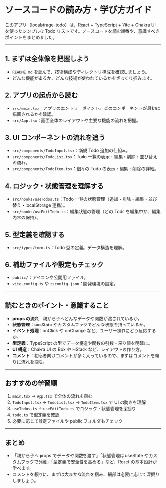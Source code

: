 # ソースコードの読み方・学び方ガイド

このアプリ（localstrage-todo）は、React + TypeScript + Vite + Chakra UI を使ったシンプルな Todo リストです。ソースコードを読む順番や、意識すべきポイントをまとめました。

---

## 1. まずは全体像を把握しよう

- `README.md` を読んで、技術構成やディレクトリ構成を確認しましょう。
- どんな機能があるか、どんな技術が使われているかをざっくり掴みます。

## 2. アプリの起点から読む

- `src/main.tsx`：アプリのエントリーポイント。どのコンポーネントが最初に描画されるかを確認。
- `src/App.tsx`：画面全体のレイアウトや主要な機能の流れを把握。

## 3. UI コンポーネントの流れを追う

- `src/components/TodoInput.tsx`：新規 Todo 追加の仕組み。
- `src/components/TodoList.tsx`：Todo 一覧の表示・編集・削除・並び替えの流れ。
- `src/components/TodoItem.tsx`：個々の Todo の表示・編集・削除の詳細。

## 4. ロジック・状態管理を理解する

- `src/hooks/useTodos.ts`：Todo 一覧の状態管理（追加・削除・編集・並び替え・localStorage 連携）。
- `src/hooks/useEditTodo.ts`：編集状態の管理（どの Todo を編集中か、編集内容の保持）。

## 5. 型定義を確認する

- `src/types/todo.ts`：Todo 型の定義。データ構造を理解。

## 6. 補助ファイルや設定もチェック

- `public/`：アイコンや公開用ファイル。
- `vite.config.ts` や `tsconfig.json`：開発環境の設定。

---

## 読むときのポイント・意識すること

- **props の流れ**：親から子へどんなデータや関数が渡されているか。
- **状態管理**：useState やカスタムフックでどんな状態を持っているか。
- **イベント処理**：onClick や onChange など、ユーザー操作にどう反応するか。
- **型定義**：TypeScript の型でデータ構造や関数の引数・戻り値を明確に。
- **UI 構造**：Chakra UI の Box や HStack など、レイアウトの作り方。
- **コメント**：初心者向けコメントが多く入っているので、まずはコメントを頼りに流れを掴む。

---

## おすすめの学習順

1. `main.tsx` → `App.tsx` で全体の流れを掴む
2. `TodoInput.tsx` → `TodoList.tsx` → `TodoItem.tsx` で UI の動きを理解
3. `useTodos.ts` → `useEditTodo.ts` でロジック・状態管理を深掘り
4. `todo.ts` で型定義を確認
5. 必要に応じて設定ファイルや public フォルダもチェック

---

## まとめ

- 「親から子へ props でデータや関数を渡す」「状態管理は useState やカスタムフックで分離」「型定義で安全性を高める」など、React の基本設計が学べます。
- コメントを頼りに、まずは大まかな流れを掴み、細部は必要に応じて深掘りしましょう。
